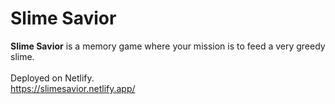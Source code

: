 # Slime Savior

**Slime Savior** is a memory game where your mission is to feed a very greedy slime.<br/>  
Deployed on Netlify.<br/>
https://slimesavior.netlify.app/
